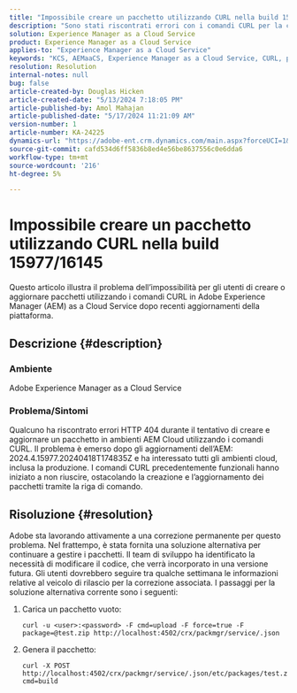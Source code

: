 ```yaml
---
title: "Impossibile creare un pacchetto utilizzando CURL nella build 15977/16145"
description: "Sono stati riscontrati errori con i comandi CURL per la creazione e l’aggiornamento dei pacchetti negli ambienti AEM Cloud dopo gli aggiornamenti."
solution: Experience Manager as a Cloud Service
product: Experience Manager as a Cloud Service
applies-to: "Experience Manager as a Cloud Service"
keywords: "KCS, AEMaaCS, Experience Manager as a Cloud Service, CURL, pacchetto, errore"
resolution: Resolution
internal-notes: null
bug: false
article-created-by: Douglas Hicken
article-created-date: "5/13/2024 7:18:05 PM"
article-published-by: Amol Mahajan
article-published-date: "5/17/2024 11:21:09 AM"
version-number: 1
article-number: KA-24225
dynamics-url: "https://adobe-ent.crm.dynamics.com/main.aspx?forceUCI=1&pagetype=entityrecord&etn=knowledgearticle&id=3d5e3c7f-5d11-ef11-9f89-000d3a345e57"
source-git-commit: cafd534d6ff5836b8ed4e56be8637556c0e6dda6
workflow-type: tm+mt
source-wordcount: '216'
ht-degree: 5%

---
```


# Impossibile creare un pacchetto utilizzando CURL nella build 15977/16145


Questo articolo illustra il problema dell’impossibilità per gli utenti di creare o aggiornare pacchetti utilizzando i comandi CURL in Adobe Experience Manager (AEM) as a Cloud Service dopo recenti aggiornamenti della piattaforma.

## Descrizione {#description}


### <b>Ambiente</b>

Adobe Experience Manager as a Cloud Service



### <b>Problema/Sintomi</b>

Qualcuno ha riscontrato errori HTTP 404 durante il tentativo di creare e aggiornare un pacchetto in ambienti AEM Cloud utilizzando i comandi CURL. Il problema è emerso dopo gli aggiornamenti dell’AEM: 2024.4.15977.20240418T174835Z e ha interessato tutti gli ambienti cloud, inclusa la produzione. I comandi CURL precedentemente funzionali hanno iniziato a non riuscire, ostacolando la creazione e l’aggiornamento dei pacchetti tramite la riga di comando.


## Risoluzione {#resolution}


Adobe sta lavorando attivamente a una correzione permanente per questo problema. Nel frattempo, è stata fornita una soluzione alternativa per continuare a gestire i pacchetti. Il team di sviluppo ha identificato la necessità di modificare il codice, che verrà incorporato in una versione futura. Gli utenti dovrebbero seguire tra qualche settimana le informazioni relative al veicolo di rilascio per la correzione associata. I passaggi per la soluzione alternativa corrente sono i seguenti:

1. Carica un pacchetto vuoto:




   ```
   curl -u <user>:<password> -F cmd=upload -F force=true -F package=@test.zip http://localhost:4502/crx/packmgr/service/.json
   ```


2. Genera il pacchetto:




   ```
   curl -X POST http://localhost:4502/crx/packmgr/service/.json/etc/packages/test.zip?cmd=build    
   ```

